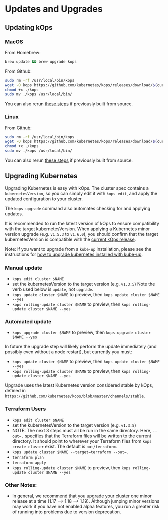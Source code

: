 # Updates and Upgrades

## Updating kOps

### MacOS

From Homebrew:

```bash
brew update && brew upgrade kops
```

From Github:

```bash
sudo rm -rf /usr/local/bin/kops
wget -O kops https://github.com/kubernetes/kops/releases/download/$(curl -s https://api.github.com/repos/kubernetes/kops/releases/latest | grep tag_name | cut -d '"' -f 4)/kops-darwin-amd64
chmod +x ./kops
sudo mv ./kops /usr/local/bin/
```

You can also rerun [these steps](../development/building.md) if previously built from source.

### Linux

From Github:

```bash
sudo rm -rf /usr/local/bin/kops
wget -O kops https://github.com/kubernetes/kops/releases/download/$(curl -s https://api.github.com/repos/kubernetes/kops/releases/latest | grep tag_name | cut -d '"' -f 4)/kops-linux-amd64
chmod +x ./kops
sudo mv ./kops /usr/local/bin/
```

You can also rerun [these steps](../development/building.md) if previously built from source.

## Upgrading Kubernetes

Upgrading Kubernetes is easy with kOps. The cluster spec contains a `kubernetesVersion`, so you can simply edit it with `kops edit`, and apply the updated configuration to your cluster.

The `kops upgrade` command also automates checking for and applying updates.

It is recommended to run the latest version of kOps to ensure compatibility with the target kubernetesVersion. When applying a Kubernetes minor version upgrade (e.g. `v1.5.3` to `v1.6.0`), you should confirm that the target kubernetesVersion is compatible with the [current kOps release](https://github.com/kubernetes/kops/releases).

Note: if you want to upgrade from a `kube-up` installation, please see the instructions for [how to upgrade kubernetes installed with kube-up](cluster_upgrades_and_migrations.md).

### Manual update

* `kops edit cluster $NAME`
* set the kubernetesVersion to the target version (e.g. `v1.3.5`) Note the verb used below is `update`, not `upgrade`.
* `kops update cluster $NAME` to preview, then `kops update cluster $NAME --yes`
* `kops rolling-update cluster $NAME` to preview, then `kops rolling-update cluster $NAME --yes`

### Automated update

* `kops upgrade cluster $NAME` to preview, then `kops upgrade cluster $NAME --yes`

In future the upgrade step will likely perform the update immediately (and possibly even without a
node restart), but currently you must:

* `kops update cluster $NAME` to preview, then `kops update cluster $NAME --yes`
* `kops rolling-update cluster $NAME` to preview, then `kops rolling-update cluster $NAME --yes`

Upgrade uses the latest Kubernetes version considered stable by kOps, defined in `https://github.com/kubernetes/kops/blob/master/channels/stable`.


### Terraform Users

* `kops edit cluster $NAME`
* set the kubernetesVersion to the target version (e.g. `v1.3.5`)
* NOTE: The next 3 steps must all be run in the same directory. Here, `--out=.` specifies that the Terraform files will be written to the current directory. It should point to wherever your Terraform files from `kops create cluster` exist. The default is `out/terraform`.
* `kops update cluster $NAME --target=terraform --out=.`
* `terraform plan`
* `terraform apply`
* `kops rolling-update cluster $NAME` to preview, then `kops rolling-update cluster $NAME --yes`

### Other Notes:
* In general, we recommend that you upgrade your cluster one minor release at a time (1.17 --> 1.18 --> 1.19).  Although jumping minor versions may work if you have not enabled alpha features, you run a greater risk of running into problems due to version deprecation.
